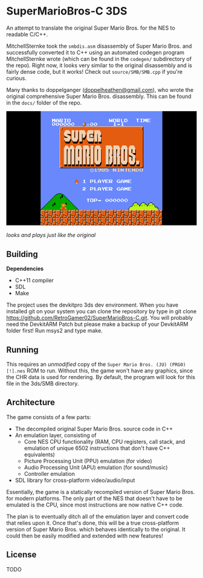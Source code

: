 SuperMarioBros-C 3DS
================

An attempt to translate the original Super Mario Bros. for the NES to readable C/C++.

MitchellSternke took the `smbdis.asm` disassembly of Super Mario Bros. and successfully converted it to C++ using an automated codegen program MitchellSternke wrote (which can be found in the `codegen/` subdirectory of the repo). Right now, it looks very similar to the original disassembly and is fairly dense code, but it works! Check out `source/SMB/SMB.cpp` if you're curious.

Many thanks to doppelganger (doppelheathen@gmail.com), who wrote the original comprehensive Super Mario Bros. disassembly. This can be found in the `docs/` folder of the repo.

![Screenshot](https://github.com/RetroGamer02/SuperMarioBros-C/blob/master/SMB-3DS-Screenshot.png)

*looks and plays just like the original*

Building
--------

**Dependencies**
- C++11 compiler
- SDL
- Make

The project uses the devkitpro 3ds dev environment. When you have installed git on your system you can clone the repository by type in git clone https://github.com/RetroGamer02/SuperMarioBros-C.git. You will probably need the DevkitARM Patch but please make a backup of your DevkitARM folder first! Run msys2 and type make.

Running
-------

This requires an *unmodified* copy of the `Super Mario Bros. (JU) (PRG0) [!].nes` ROM to run. Without this, the game won't have any graphics, since the CHR data is used for rendering. By default, the program will look for this file in the 3ds/SMB directory.

Architecture
------------

The game consists of a few parts:
- The decompiled original Super Mario Bros. source code in C++
- An emulation layer, consisting of
  - Core NES CPU functionality (RAM, CPU registers, call stack, and emulation of unique 6502 instructions that don't have C++ equivalents)
  - Picture Processing Unit (PPU) emulation (for video)
  - Audio Processing Unit (APU) emulation (for sound/music)
  - Controller emulation
- SDL library for cross-platform video/audio/input

Essentially, the game is a statically recompiled version of Super Mario Bros. for modern platforms. The only part of the NES that doesn't have to be emulated is the CPU, since most instructions are now native C++ code.

The plan is to eventually ditch all of the emulation layer and convert code that relies upon it. Once that's done, this will be a true cross-platform version of Super Mario Bros. which behaves identically to the original. It could then be easily modified and extended with new features!

License
-------

TODO
